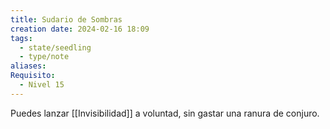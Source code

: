 ```yaml
---
title: Sudario de Sombras
creation date: 2024-02-16 18:09
tags:
  - state/seedling
  - type/note
aliases: 
Requisito:
  - Nivel 15
---
```

Puedes lanzar [[Invisibilidad]] a voluntad, sin gastar una ranura de conjuro.
